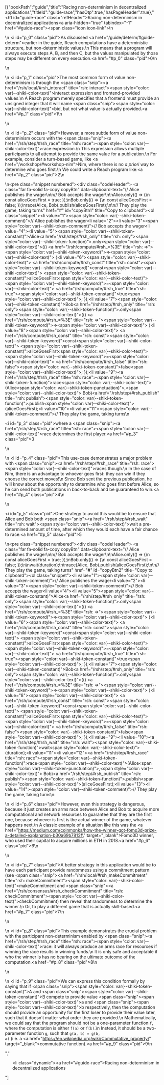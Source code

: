 [{"bookPath":"guide","title":"Racing non-determinism in decentralized applications","titleId":"guide-race","hasOtp":true,"hasPageHeader":true},"<h1 id=\"guide-race\" class=\"refHeader\">Racing non-determinism in decentralized applications<a aria-hidden=\"true\" tabindex=\"-1\" href=\"#guide-race\"><span class=\"icon icon-link\"></span></a></h1>\n<p>\n  <i id=\"p_0\" class=\"pid\"></i>As discussed <a href=\"/guide/determ/#guide-determ\">earlier in the guide</a>, Reach computations have a deterministic structure, but non-deterministic values.\n  This means that a program will always execute steps A, B, and then C, but the values manipulated by those steps may be different on every execution.<a href=\"#p_0\" class=\"pid\">0</a>\n</p>\n<p>\n  <i id=\"p_1\" class=\"pid\"></i>The most common form of value non-determinism is through the <span class=\"snip\"><a href=\"/rsh/local/#rsh_interact\" title=\"rsh: interact\"><span style=\"color: var(--shiki-color-text)\">interact</span></a></span> expression and frontend-provided values.\n  A Reach program merely specifies that a frontend must provide an unsigned integer that it will name <span class=\"snip\"><span style=\"color: var(--shiki-color-text)\">bid</span></span>, but not what value is actually provided.<a href=\"#p_1\" class=\"pid\">1</a>\n</p>\n<p>\n  <i id=\"p_2\" class=\"pid\"></i>However, a more subtle form of value non-determinism occurs with the <span class=\"snip\"><a href=\"/rsh/step/#rsh_race\" title=\"rsh: race\"><span style=\"color: var(--shiki-color-text)\">race</span></a></span> expression.\n  This expression allows multiple participants to all attempt to provide the same value for a publication.\n  For example, consider a turn-based game, like <a href=\"/workshop/#workshop-nim\">Nim</a>, where there is no <em>a priori</em> way to determine who goes first.\n  We could write a Reach program like:<a href=\"#p_2\" class=\"pid\">2</a>\n</p>\n<pre class=\"snippet numbered\"><div class=\"codeHeader\">&nbsp;<a class=\"far fa-solid fa-copy copyBtn\" data-clipboard-text=\"// Alice publishes the wager\n\n// Bob accepts the wager\n\nAlice.only(() => {\n const aliceGoesFirst = true; });\nBob.only(() => {\n const aliceGoesFirst = false; });\nrace(Alice, Bob).publish(aliceGoesFirst);\n\n// They play the game, taking turns\" href=\"#\" id=\"copyBtn1\" title=\"Copy to clipboard\"></a></div><ol class=\"snippet\"><li value=\"1\"><span style=\"color: var(--shiki-token-comment)\">// Alice publishes the wager</span></li><li value=\"2\"></li><li value=\"3\"><span style=\"color: var(--shiki-token-comment)\">// Bob accepts the wager</span></li><li value=\"4\"></li><li value=\"5\"><span style=\"color: var(--shiki-token-constant)\">Alice</span><a href=\"/rsh/step/#rsh_only\" title=\"rsh: only\"><span style=\"color: var(--shiki-token-function)\">.only</span></a><span style=\"color: var(--shiki-color-text)\">(() </span><a href=\"/rsh/compute/#rsh_=%3E\" title=\"rsh: =>\"><span style=\"color: var(--shiki-token-keyword)\">=&gt;</span></a><span style=\"color: var(--shiki-color-text)\"> {</span></li><li value=\"6\"><span style=\"color: var(--shiki-color-text)\"> </span><a href=\"/rsh/compute/#rsh_const\" title=\"rsh: const\"><span style=\"color: var(--shiki-token-keyword)\">const</span></a><span style=\"color: var(--shiki-color-text)\"> </span><span style=\"color: var(--shiki-token-constant)\">aliceGoesFirst</span><span style=\"color: var(--shiki-color-text)\"> </span><span style=\"color: var(--shiki-token-keyword)\">=</span><span style=\"color: var(--shiki-color-text)\"> </span><a href=\"/rsh/compute/#rsh_true\" title=\"rsh: true\"><span style=\"color: var(--shiki-token-constant)\">true</span></a><span style=\"color: var(--shiki-color-text)\">; });</span></li><li value=\"7\"><span style=\"color: var(--shiki-token-constant)\">Bob</span><a href=\"/rsh/step/#rsh_only\" title=\"rsh: only\"><span style=\"color: var(--shiki-token-function)\">.only</span></a><span style=\"color: var(--shiki-color-text)\">(() </span><a href=\"/rsh/compute/#rsh_=%3E\" title=\"rsh: =>\"><span style=\"color: var(--shiki-token-keyword)\">=&gt;</span></a><span style=\"color: var(--shiki-color-text)\"> {</span></li><li value=\"8\"><span style=\"color: var(--shiki-color-text)\"> </span><a href=\"/rsh/compute/#rsh_const\" title=\"rsh: const\"><span style=\"color: var(--shiki-token-keyword)\">const</span></a><span style=\"color: var(--shiki-color-text)\"> </span><span style=\"color: var(--shiki-token-constant)\">aliceGoesFirst</span><span style=\"color: var(--shiki-color-text)\"> </span><span style=\"color: var(--shiki-token-keyword)\">=</span><span style=\"color: var(--shiki-color-text)\"> </span><a href=\"/rsh/compute/#rsh_false\" title=\"rsh: false\"><span style=\"color: var(--shiki-token-constant)\">false</span></a><span style=\"color: var(--shiki-color-text)\">; });</span></li><li value=\"9\"><a href=\"/rsh/step/#rsh_race\" title=\"rsh: race\"><span style=\"color: var(--shiki-token-function)\">race</span></a><span style=\"color: var(--shiki-color-text)\">(Alice</span><span style=\"color: var(--shiki-token-punctuation)\">,</span><span style=\"color: var(--shiki-color-text)\"> Bob)</span><a href=\"/rsh/step/#rsh_publish\" title=\"rsh: publish\"><span style=\"color: var(--shiki-token-function)\">.publish</span></a><span style=\"color: var(--shiki-color-text)\">(aliceGoesFirst);</span></li><li value=\"10\"></li><li value=\"11\"><span style=\"color: var(--shiki-token-comment)\">// They play the game, taking turns</span></li></ol></pre>\n<p><i id=\"p_3\" class=\"pid\"></i>where a <span class=\"snip\"><a href=\"/rsh/step/#rsh_race\" title=\"rsh: race\"><span style=\"color: var(--shiki-color-text)\">race</span></a></span> determines the first player.<a href=\"#p_3\" class=\"pid\">3</a></p>\n<p>\n  <i id=\"p_4\" class=\"pid\"></i>This use-case demonstrates a major problem with <span class=\"snip\"><a href=\"/rsh/step/#rsh_race\" title=\"rsh: race\"><span style=\"color: var(--shiki-color-text)\">race</span></a></span>s though.\n  In the case of Nim, there is an advantage to whoever goes first: they can win if they choose the correct moves!\n  Since Bob sent the previous publication, he will know about the opportunity to determine who goes first before Alice, so he can send both publications in back-to-back and be guaranteed to win.<a href=\"#p_4\" class=\"pid\">4</a>\n</p>\n<p><i id=\"p_5\" class=\"pid\"></i>One strategy to avoid this would be to ensure that Alice and Bob both <span class=\"snip\"><a href=\"/rsh/step/#rsh_wait\" title=\"rsh: wait\"><span style=\"color: var(--shiki-color-text)\">wait</span></a></span> a pre-determined amount of time, after which they would each have a fair chance to race:<a href=\"#p_5\" class=\"pid\">5</a></p>\n<pre class=\"snippet numbered\"><div class=\"codeHeader\">&nbsp;<a class=\"far fa-solid fa-copy copyBtn\" data-clipboard-text=\"// Alice publishes the wager\n\n// Bob accepts the wager\n\nAlice.only(() => {\n const aliceGoesFirst = true; });\nBob.only(() => {\n const aliceGoesFirst = false; });\n\nwait(duration);\n\nrace(Alice, Bob).publish(aliceGoesFirst);\n\n// They play the game, taking turns\" href=\"#\" id=\"copyBtn2\" title=\"Copy to clipboard\"></a></div><ol class=\"snippet\"><li value=\"1\"><span style=\"color: var(--shiki-token-comment)\">// Alice publishes the wager</span></li><li value=\"2\"></li><li value=\"3\"><span style=\"color: var(--shiki-token-comment)\">// Bob accepts the wager</span></li><li value=\"4\"></li><li value=\"5\"><span style=\"color: var(--shiki-token-constant)\">Alice</span><a href=\"/rsh/step/#rsh_only\" title=\"rsh: only\"><span style=\"color: var(--shiki-token-function)\">.only</span></a><span style=\"color: var(--shiki-color-text)\">(() </span><a href=\"/rsh/compute/#rsh_=%3E\" title=\"rsh: =>\"><span style=\"color: var(--shiki-token-keyword)\">=&gt;</span></a><span style=\"color: var(--shiki-color-text)\"> {</span></li><li value=\"6\"><span style=\"color: var(--shiki-color-text)\"> </span><a href=\"/rsh/compute/#rsh_const\" title=\"rsh: const\"><span style=\"color: var(--shiki-token-keyword)\">const</span></a><span style=\"color: var(--shiki-color-text)\"> </span><span style=\"color: var(--shiki-token-constant)\">aliceGoesFirst</span><span style=\"color: var(--shiki-color-text)\"> </span><span style=\"color: var(--shiki-token-keyword)\">=</span><span style=\"color: var(--shiki-color-text)\"> </span><a href=\"/rsh/compute/#rsh_true\" title=\"rsh: true\"><span style=\"color: var(--shiki-token-constant)\">true</span></a><span style=\"color: var(--shiki-color-text)\">; });</span></li><li value=\"7\"><span style=\"color: var(--shiki-token-constant)\">Bob</span><a href=\"/rsh/step/#rsh_only\" title=\"rsh: only\"><span style=\"color: var(--shiki-token-function)\">.only</span></a><span style=\"color: var(--shiki-color-text)\">(() </span><a href=\"/rsh/compute/#rsh_=%3E\" title=\"rsh: =>\"><span style=\"color: var(--shiki-token-keyword)\">=&gt;</span></a><span style=\"color: var(--shiki-color-text)\"> {</span></li><li value=\"8\"><span style=\"color: var(--shiki-color-text)\"> </span><a href=\"/rsh/compute/#rsh_const\" title=\"rsh: const\"><span style=\"color: var(--shiki-token-keyword)\">const</span></a><span style=\"color: var(--shiki-color-text)\"> </span><span style=\"color: var(--shiki-token-constant)\">aliceGoesFirst</span><span style=\"color: var(--shiki-color-text)\"> </span><span style=\"color: var(--shiki-token-keyword)\">=</span><span style=\"color: var(--shiki-color-text)\"> </span><a href=\"/rsh/compute/#rsh_false\" title=\"rsh: false\"><span style=\"color: var(--shiki-token-constant)\">false</span></a><span style=\"color: var(--shiki-color-text)\">; });</span></li><li value=\"9\"></li><li value=\"10\"><a href=\"/rsh/step/#rsh_wait\" title=\"rsh: wait\"><span style=\"color: var(--shiki-token-function)\">wait</span></a><span style=\"color: var(--shiki-color-text)\">(duration);</span></li><li value=\"11\"></li><li value=\"12\"><a href=\"/rsh/step/#rsh_race\" title=\"rsh: race\"><span style=\"color: var(--shiki-token-function)\">race</span></a><span style=\"color: var(--shiki-color-text)\">(Alice</span><span style=\"color: var(--shiki-token-punctuation)\">,</span><span style=\"color: var(--shiki-color-text)\"> Bob)</span><a href=\"/rsh/step/#rsh_publish\" title=\"rsh: publish\"><span style=\"color: var(--shiki-token-function)\">.publish</span></a><span style=\"color: var(--shiki-color-text)\">(aliceGoesFirst);</span></li><li value=\"13\"></li><li value=\"14\"><span style=\"color: var(--shiki-token-comment)\">// They play the game, taking turns</span></li></ol></pre>\n<p>\n  <i id=\"p_6\" class=\"pid\"></i>However, even this strategy is dangerous, because it just creates an arms race between Alice and Bob to acquire more computational and network resources to guarantee that they are the first one, because whoever is first is the actual winner of the game, whatever happens next.\n  A classic example of a situation like this was the <a href=\"https://medium.com/coinmonks/how-the-winner-got-fomo3d-prize-a-detailed-explanation-b30a69b7813f\" target=\"_blank\">Fomo3D winner</a>, who used their capital to acquire millions in ETH in 2018.<a href=\"#p_6\" class=\"pid\">6</a>\n</p>\n<p>\n  <i id=\"p_7\" class=\"pid\"></i>A better strategy in this application would be to have each participant provide randomness using a commitment pattern (see <span class=\"snip\"><a href=\"/rsh/local/#rsh_makeCommitment\" title=\"rsh: makeCommitment\"><span style=\"color: var(--shiki-color-text)\">makeCommitment</span></a></span> and <span class=\"snip\"><a href=\"/rsh/consensus/#rsh_checkCommitment\" title=\"rsh: checkCommitment\"><span style=\"color: var(--shiki-color-text)\">checkCommitment</span></a></span>) then reveal that randomness to determine the winner.\n  Or, to play a different game that is actually skill-based.<a href=\"#p_7\" class=\"pid\">7</a>\n</p>\n<p>\n  <i id=\"p_8\" class=\"pid\"></i>This example demonstrates the crucial problem with the participant non-determinism enabled by <span class=\"snip\"><a href=\"/rsh/step/#rsh_race\" title=\"rsh: race\"><span style=\"color: var(--shiki-color-text)\">race</span></a></span>: it will always produce an arms race for resources if winning the race results in winning funds.\n  It is only safe and acceptable if who the winner is has no bearing on the ultimate outcome of the computation.<a href=\"#p_8\" class=\"pid\">8</a>\n</p>\n<p>\n  <i id=\"p_9\" class=\"pid\"></i>We can express this condition formally by saying that if <span class=\"snip\"><span style=\"color: var(--shiki-token-constant)\">A</span></span> and <span class=\"snip\"><span style=\"color: var(--shiki-token-constant)\">B</span></span> compete to provide value <span class=\"snip\"><span style=\"color: var(--shiki-color-text)\">a</span></span> and <span class=\"snip\"><span style=\"color: var(--shiki-color-text)\">b</span></span> respectively, then the computation should provide an opportunity for the first loser to provide their value later, such that it doesn't matter what order they are provided.\n  Mathematically, we could say that the program should not be a one-parameter function <code>f</code>, where the computation is either <code>f(a)</code> or <code>f(b)</code>.\n  Instead, it should be a two-parameter function <code>g</code>, such that <code>g(a, b) = g(b, a)</code> (i.e. a <a href=\"https://en.wikipedia.org/wiki/Commutative_property\" target=\"_blank\">commutative</a> function).<a href=\"#p_9\" class=\"pid\">9</a>\n</p>","<ul><li class=\"dynamic\"><a href=\"#guide-race\">Racing non-determinism in decentralized applications</a></li></ul>"]